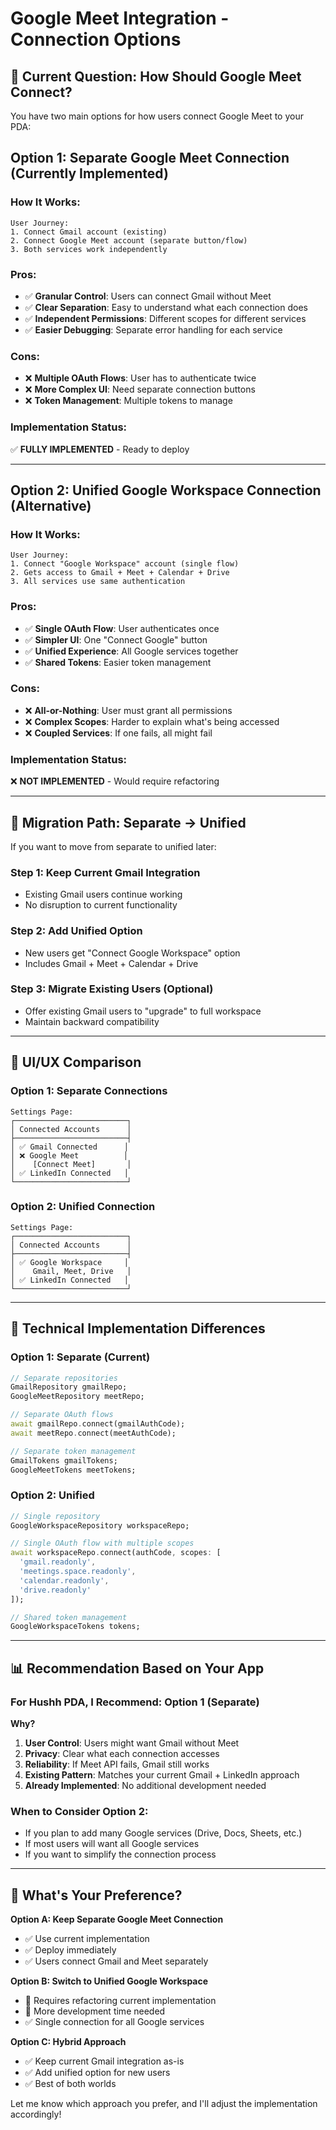 # Google Meet Integration - Connection Options

## 🎯 Current Question: How Should Google Meet Connect?

You have two main options for how users connect Google Meet to your PDA:

## Option 1: Separate Google Meet Connection (Currently Implemented)

### How It Works:
```
User Journey:
1. Connect Gmail account (existing)
2. Connect Google Meet account (separate button/flow)
3. Both services work independently
```

### Pros:
- ✅ **Granular Control**: Users can connect Gmail without Meet
- ✅ **Clear Separation**: Easy to understand what each connection does
- ✅ **Independent Permissions**: Different scopes for different services
- ✅ **Easier Debugging**: Separate error handling for each service

### Cons:
- ❌ **Multiple OAuth Flows**: User has to authenticate twice
- ❌ **More Complex UI**: Need separate connection buttons
- ❌ **Token Management**: Multiple tokens to manage

### Implementation Status:
✅ **FULLY IMPLEMENTED** - Ready to deploy

---

## Option 2: Unified Google Workspace Connection (Alternative)

### How It Works:
```
User Journey:
1. Connect "Google Workspace" account (single flow)
2. Gets access to Gmail + Meet + Calendar + Drive
3. All services use same authentication
```

### Pros:
- ✅ **Single OAuth Flow**: User authenticates once
- ✅ **Simpler UI**: One "Connect Google" button
- ✅ **Unified Experience**: All Google services together
- ✅ **Shared Tokens**: Easier token management

### Cons:
- ❌ **All-or-Nothing**: User must grant all permissions
- ❌ **Complex Scopes**: Harder to explain what's being accessed
- ❌ **Coupled Services**: If one fails, all might fail

### Implementation Status:
❌ **NOT IMPLEMENTED** - Would require refactoring

---

## 🔄 Migration Path: Separate → Unified

If you want to move from separate to unified later:

### Step 1: Keep Current Gmail Integration
- Existing Gmail users continue working
- No disruption to current functionality

### Step 2: Add Unified Option
- New users get "Connect Google Workspace" option
- Includes Gmail + Meet + Calendar + Drive

### Step 3: Migrate Existing Users (Optional)
- Offer existing Gmail users to "upgrade" to full workspace
- Maintain backward compatibility

---

## 🎨 UI/UX Comparison

### Option 1: Separate Connections
```
Settings Page:
┌─────────────────────────┐
│ Connected Accounts      │
├─────────────────────────┤
│ ✅ Gmail Connected      │
│ ❌ Google Meet          │
│    [Connect Meet]       │
│ ✅ LinkedIn Connected   │
└─────────────────────────┘
```

### Option 2: Unified Connection
```
Settings Page:
┌─────────────────────────┐
│ Connected Accounts      │
├─────────────────────────┤
│ ✅ Google Workspace     │
│    Gmail, Meet, Drive   │
│ ✅ LinkedIn Connected   │
└─────────────────────────┘
```

---

## 🔧 Technical Implementation Differences

### Option 1: Separate (Current)
```dart
// Separate repositories
GmailRepository gmailRepo;
GoogleMeetRepository meetRepo;

// Separate OAuth flows
await gmailRepo.connect(gmailAuthCode);
await meetRepo.connect(meetAuthCode);

// Separate token management
GmailTokens gmailTokens;
GoogleMeetTokens meetTokens;
```

### Option 2: Unified
```dart
// Single repository
GoogleWorkspaceRepository workspaceRepo;

// Single OAuth flow with multiple scopes
await workspaceRepo.connect(authCode, scopes: [
  'gmail.readonly',
  'meetings.space.readonly',
  'calendar.readonly',
  'drive.readonly'
]);

// Shared token management
GoogleWorkspaceTokens tokens;
```

---

## 📊 Recommendation Based on Your App

### For Hushh PDA, I Recommend: **Option 1 (Separate)**

**Why?**
1. **User Control**: Users might want Gmail without Meet
2. **Privacy**: Clear what each connection accesses
3. **Reliability**: If Meet API fails, Gmail still works
4. **Existing Pattern**: Matches your current Gmail + LinkedIn approach
5. **Already Implemented**: No additional development needed

### When to Consider Option 2:
- If you plan to add many Google services (Drive, Docs, Sheets, etc.)
- If most users will want all Google services
- If you want to simplify the connection process

---

## 🚀 What's Your Preference?

**Option A: Keep Separate Google Meet Connection**
- ✅ Use current implementation
- ✅ Deploy immediately
- ✅ Users connect Gmail and Meet separately

**Option B: Switch to Unified Google Workspace**
- 🔄 Requires refactoring current implementation
- 🔄 More development time needed
- ✅ Single connection for all Google services

**Option C: Hybrid Approach**
- ✅ Keep current Gmail integration as-is
- ✅ Add unified option for new users
- ✅ Best of both worlds

Let me know which approach you prefer, and I'll adjust the implementation accordingly!
